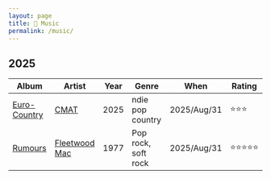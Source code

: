 ```yaml
---
layout: page
title: 🥁 Music
permalink: /music/
---
```


## 2025

| Album | Artist | Year | Genre | When | Rating |
|-----|----|----|-----|------|----|
| [Euro-Country](https://en.wikipedia.org/wiki/Euro-Country) | [CMAT](https://en.wikipedia.org/wiki/CMAT_(musician)) | 2025 | ndie pop country | 2025/Aug/31 | ⭐️⭐️⭐️ |
| [Rumours](https://en.wikipedia.org/wiki/Rumours_(album)) | [Fleetwood Mac](https://en.wikipedia.org/wiki/Fleetwood_Mac) | 1977 | Pop rock, soft rock | 2025/Aug/31 | ⭐️⭐️⭐️⭐️⭐️ |


